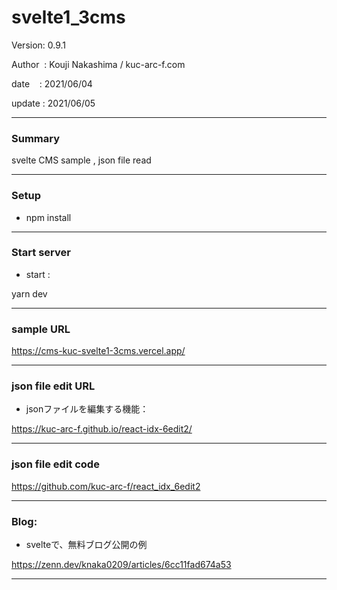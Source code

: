﻿# svelte1_3cms

 Version: 0.9.1

 Author  : Kouji Nakashima / kuc-arc-f.com

 date    : 2021/06/04

 update  : 2021/06/05 

***
### Summary

svelte CMS sample , json file read

***
### Setup

* npm install

***
### Start server
* start :

yarn dev

***
### sample URL

https://cms-kuc-svelte1-3cms.vercel.app/


***
### json file edit URL

* jsonファイルを編集する機能：

https://kuc-arc-f.github.io/react-idx-6edit2/


***
### json file edit code

https://github.com/kuc-arc-f/react_idx_6edit2

***
### Blog:
* svelteで、無料ブログ公開の例

https://zenn.dev/knaka0209/articles/6cc11fad674a53

***

